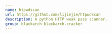 ```yaml
---
name: htpwdscan
url: https://github.com/lijiejie/htpwdScan
description: A python HTTP weak pass scanner.
group: blackarch blackarch-cracker
---
```

